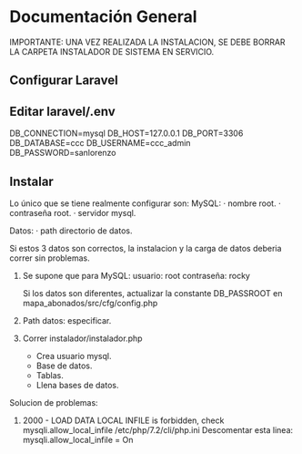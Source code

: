 # Documentación General

IMPORTANTE: UNA VEZ REALIZADA LA INSTALACION, SE DEBE BORRAR LA CARPETA INSTALADOR DE SISTEMA EN SERVICIO.

## Configurar Laravel

## Editar laravel/.env

DB_CONNECTION=mysql
DB_HOST=127.0.0.1
DB_PORT=3306
DB_DATABASE=ccc
DB_USERNAME=ccc_admin
DB_PASSWORD=sanlorenzo

## Instalar

Lo único que se tiene realmente configurar son:
MySQL:
    · nombre root.
    · contraseña root.
    · servidor mysql.

Datos:
    · path directorio de datos.

Si estos 3 datos son correctos, la instalacion y la carga de datos deberia correr sin problemas.

1. Se supone que para MySQL:
    usuario: root
    contraseña: rocky

   Si los datos son diferentes, actualizar la constante DB_PASSROOT en mapa_abonados/src/cfg/config.php

2. Path datos: especificar.

3. Correr instalador/instalador.php
    * Crea usuario mysql.
    * Base de datos.
    * Tablas.
    * Llena bases de datos.


Solucion de problemas:

1. 2000 - LOAD DATA LOCAL INFILE is forbidden, check mysqli.allow_local_infile
    /etc/php/7.2/cli/php.ini
    Descomentar esta linea: mysqli.allow_local_infile = On
